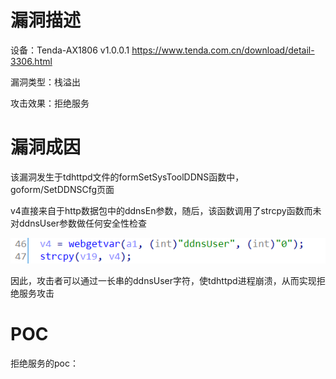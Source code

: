 # 漏洞描述

设备：Tenda-AX1806 v1.0.0.1 https://www.tenda.com.cn/download/detail-3306.html

漏洞类型：栈溢出

攻击效果：拒绝服务

# 漏洞成因

该漏洞发生于tdhttpd文件的formSetSysToolDDNS函数中，goform/SetDDNSCfg页面



v4直接来自于http数据包中的ddnsEn参数，随后，该函数调用了strcpy函数而未对ddnsUser参数做任何安全性检查

![image-20220208222826121](image/1.png)

因此，攻击者可以通过一长串的ddnsUser字符，使tdhttpd进程崩溃，从而实现拒绝服务攻击

# POC

拒绝服务的poc：

